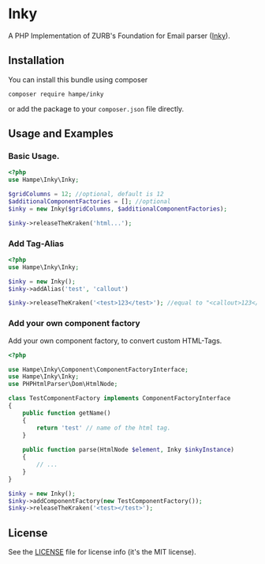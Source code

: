 # Inky

A PHP Implementation of ZURB's Foundation for Email parser ([Inky](https://github.com/zurb/inky)).

## Installation

You can install this bundle using composer

    composer require hampe/inky
    
or add the package to your `composer.json` file directly.

## Usage and Examples

### Basic Usage.

```php
<?php
use Hampe\Inky\Inky;

$gridColumns = 12; //optional, default is 12
$additionalComponentFactories = []; //optional
$inky = new Inky($gridColumns, $additionalComponentFactories);

$inky->releaseTheKraken('html...');
```  
    
### Add Tag-Alias
   
```php
<?php
use Hampe\Inky\Inky;

$inky = new Inky();
$inky->addAlias('test', 'callout')

$inky->releaseTheKraken('<test>123</test>'); //equal to "<callout>123</callout>"
``` 
    
### Add your own component factory
   
Add your own component factory, to convert custom HTML-Tags.   
   
```php
<?php

use Hampe\Inky\Component\ComponentFactoryInterface;
use Hampe\Inky\Inky;
use PHPHtmlParser\Dom\HtmlNode;

class TestComponentFactory implements ComponentFactoryInterface 
{
    public function getName()
    {
        return 'test' // name of the html tag.
    }
    
    public function parse(HtmlNode $element, Inky $inkyInstance)
    {
        // ...
    }
}

$inky = new Inky();
$inky->addComponentFactory(new TestComponentFactory());
$inky->releaseTheKraken('<test></test>');
```    
    
## License
See the [LICENSE](LICENSE) file for license info (it's the MIT license).
        